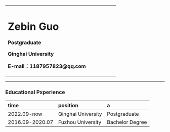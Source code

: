 <div>
<table border="0">
  <tr>
    <td width="75%">
      <h1>Zebin Guo</h1>
      <p><b>Postgraduate</b></p>
      <p><b>Qinghai University</b></p>
      <p><b>E-mail：1187957823@qq.com</b></p>
    </td>
  </tr>
</table>
</div>

---


### Educational Pxperience

|time|position|a|
|:--------------|:---|:---|
|2022.09-now|Qinghai University|Postgraduate|
|2016.09-2020.07|Fuzhou University|Bachelor Degree|
